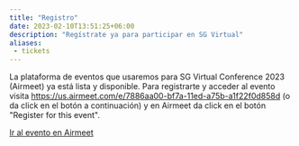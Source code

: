 ```yaml
---
title: "Registro"
date: 2023-02-10T13:51:25+06:00
description: "Regístrate ya para participar en SG Virtual"
aliases:
 - tickets
---
```


La plataforma de eventos que usaremos para SG Virtual Conference 2023 (Airmeet) ya está lista y disponible. Para registrarte y acceder al evento visita https://us.airmeet.com/e/7886aa00-bf7a-11ed-a75b-a1f22f0d858d (o da click en el botón a continuación) y en Airmeet da click en el botón "Register for this event".

<a href="https://us.airmeet.com/e/400f2760-2825-11ee-9c3b-b7ea7dc1ff8b" class="btn btn-hero1 btn-rounded mb-4 mr-4 text-white text-decoration-none">Ir al evento en Airmeet</a>